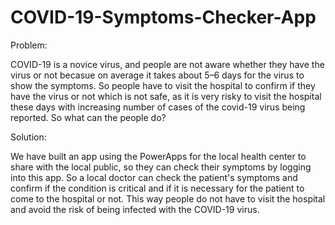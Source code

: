 # COVID-19-Symptoms-Checker-App

Problem: 

COVID-19 is a novice virus, and people are not aware whether they have the virus or not becasue on average it takes about 5–6 days for the virus to show the symptoms. So people have to visit the hospital to confirm if they have the virus or not which is not safe, as it is very risky to visit the hospital these days with increasing number of cases of the covid-19 virus being reported. So what can the people do? 

Solution: 

We have built an app using the PowerApps for the local health center to share with the local public, so they can check their symptoms by logging into this app. So a local doctor can check the patient's symptoms and confirm if the condition is critical and if it is necessary for the patient to come to the hospital or not. This way people do not have to visit the hospital and avoid the risk of being infected with the COVID-19 virus.
